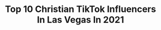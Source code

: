 ---
title: Top 10 Christian TikTok Influencers In Las Vegas In 2021
description: >-
  Find top christian TikTok influencers in Las Vegas in 2021. Most popular hashtags: #fyp #foryou #duet #foryoupage.
platform: TikTok
hits: 10
text_top: See the most popular TikTok accounts on inBeat.
text_bottom: Our database has 10 TikTok influencers like this in Las Vegas, United States for you to pitch.
profiles:
  - username: "goldstudioslv"
    fullname: >-
      M
    bio: >-
      If you like anything I do all I ask is that you please subscribe to this link>>>
    location: "United States"
    followers: 5499
    engagement: 1381
    commentsToLikes: 0.176111
    id: ckb9ason3w0q40j23aflihddu
    verified: false
    hashtags: "#flatbush, #crownheights, #trinidad, #via"
  - username: "christian_shelton"
    fullname: >-
      Christian Shelton
    bio: >-
      A Singer 19 | Las Vegas Instagram: @christiansheltonsings
    location: "United States"
    followers: 504600
    engagement: 1594
    commentsToLikes: 0.026683
    id: ckdbhijku8m7u0j231djpajad
    verified: false
    hashtags: "#4you, #singing, #foryourpage, #vocals"
  - username: "sarahromanowsky"
    fullname: >-
      Sarah Romanowsky
    bio: >-
      Teaching virtual lessons in Silks/Hammock/Hoop — email SarahRomanowsky@gmail.com
    location: "United States"
    followers: 11400
    engagement: 1861
    commentsToLikes: 0.008782
    id: ckcughpc9f66i0j23u63uo57u
    verified: false
    hashtags: "#aerialdance, #foryou, #cirquedusoleil, #slomo"
  - username: "problematiccabbage"
    fullname: >-
      Jessica A
    bio: >-
      painfully relatable Venmo: Jessisph14
    location: "United States"
    followers: 80800
    engagement: 1510
    commentsToLikes: 0.044434
    id: ck83z71huya3d0j78uhlxxmpz
    verified: false
    hashtags: "#harris2020, #funny, #fyp, #debate"
  - username: "bruno_bulldogge"
    fullname: >-
      Germanese929
    bio: >-
      
    location: "United States"
    followers: 7389
    engagement: 2386
    commentsToLikes: 0.040144
    id: ckb9rok0eoakw0j23l9pib0eb
    verified: false
    hashtags: "#love, #pets, #petlovers, #englishbulldog"
  - username: "shana.lucia"
    fullname: >-
      Shana :)
    bio: >-
      🇺🇸TRUMP2020🇺🇸💓follow my insta! 💓 get some America merch : shana.lucia ⬇️
    location: "United States"
    followers: 23600
    engagement: 1636
    commentsToLikes: 0.130948
    id: ckdnvjhdzosod0j234102mt7v
    verified: false
    hashtags: "#wwg1wga, #republican, #covidlies, #plandemic"
  - username: "asiamahmoudsaad"
    fullname: >-
      Asia Mahmoud Saad
    bio: >-
      The Native Muslim
    location: "United States"
    followers: 11700
    engagement: 1215
    commentsToLikes: 0.046088
    id: ckc7esakvnsz80j23yzp9w52v
    verified: false
    hashtags: "#toxic, #greenscreen, #fyp, #motherinlaw"
  - username: "jeniferjfloress"
    fullname: >-
      Jeni
    bio: >-
      Insta & YouTube 🔝 Baby Kai’s IG: @kaijordansoriano 🇭🇳
    location: "United States"
    followers: 314500
    engagement: 1158
    commentsToLikes: 0.014350
    id: ckczyqgpv7dds0j23aj5pk4ge
    verified: false
    hashtags: "#supplements, #parati, #baby, #momsoftiktok"
  - username: "cheyenne.hooper"
    fullname: >-
      VERY TIRED
    bio: >-
      CEO of reaching top shelves 23 | 6’6 | CA
    location: "United States"
    followers: 13100
    engagement: 794
    commentsToLikes: 0.025392
    id: ck9em578qdod80j78g31ioucn
    verified: false
    hashtags: "#duet, #tall, #tallgirl, #lgbt"
  - username: "outgunz"
    fullname: >-
      Cristian Abrego
    bio: >-
      Gun enthusiasts
    location: "United States"
    followers: 16200
    engagement: 953
    commentsToLikes: 0.017669
    id: ckahto9shf27t0i78wem2lyc5
    verified: false
    hashtags: "#icon, #motorcycle, #kawasaki, #2a"
---